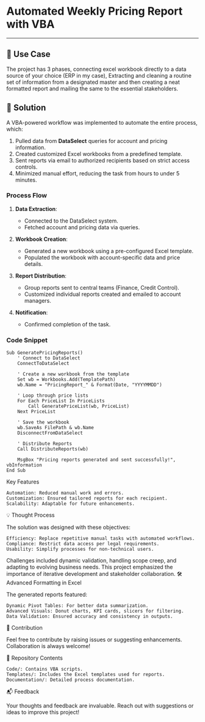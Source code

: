 # Automated Weekly Pricing Report with VBA
---

## 📝 Use Case

The project has 3 phases, connecting excel workbook directly to a data source of your choice (ERP in my case), Extracting and cleaning a routine set of information from a designated master
and then creating a neat formatted report and mailing the same to the essential stakeholders.

## 🚀 Solution

A VBA-powered workflow was implemented to automate the entire process, which:

1. Pulled data from **DataSelect** queries for account and pricing information.
2. Created customized Excel workbooks from a predefined template.
3. Sent reports via email to authorized recipients based on strict access controls.
4. Minimized manual effort, reducing the task from hours to under 5 minutes.

### Process Flow

1. **Data Extraction**:
   - Connected to the DataSelect system.
   - Fetched account and pricing data via queries.

2. **Workbook Creation**:
   - Generated a new workbook using a pre-configured Excel template.
   - Populated the workbook with account-specific data and price details.

3. **Report Distribution**:
   - Group reports sent to central teams (Finance, Credit Control).
   - Customized individual reports created and emailed to account managers.

4. **Notification**:
   - Confirmed completion of the task.

### Code Snippet

```vba
Sub GeneratePricingReports()
    ' Connect to DataSelect
    ConnectToDataSelect
    
    ' Create a new workbook from the template
    Set wb = Workbooks.Add(TemplatePath)
    wb.Name = "PricingReport_" & Format(Date, "YYYYMMDD")
    
    ' Loop through price lists
    For Each PriceList In PriceLists
        Call GeneratePriceList(wb, PriceList)
    Next PriceList
    
    ' Save the workbook
    wb.SaveAs FilePath & wb.Name
    DisconnectFromDataSelect
    
    ' Distribute Reports
    Call DistributeReports(wb)
    
    MsgBox "Pricing reports generated and sent successfully!", vbInformation
End Sub
```

Key Features

    Automation: Reduced manual work and errors.
    Customization: Ensured tailored reports for each recipient.
    Scalability: Adaptable for future enhancements.

💡 Thought Process

The solution was designed with these objectives:

    Efficiency: Replace repetitive manual tasks with automated workflows.
    Compliance: Restrict data access per legal requirements.
    Usability: Simplify processes for non-technical users.

Challenges included dynamic validation, handling scope creep, and adapting to evolving business needs. This project emphasized the importance of iterative development and stakeholder collaboration.
🛠️ Advanced Formatting in Excel

The generated reports featured:

    Dynamic Pivot Tables: For better data summarization.
    Advanced Visuals: Donut charts, KPI cards, slicers for filtering.
    Data Validation: Ensured accuracy and consistency in outputs.

🤝 Contribution

Feel free to contribute by raising issues or suggesting enhancements. Collaboration is always welcome!

📂 Repository Contents

    Code/: Contains VBA scripts.
    Templates/: Includes the Excel templates used for reports.
    Documentation/: Detailed process documentation.

📬 Feedback

Your thoughts and feedback are invaluable. Reach out with suggestions or ideas to improve this project!
